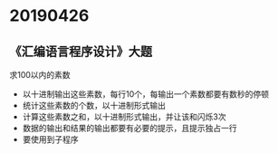 # 20190426
## 《汇编语言程序设计》大题
求100以内的素数  
- 以十进制输出这些素数，每行10个，每输出一个素数都要有数秒的停顿
- 统计这些素数的个数，以十进制形式输出
- 计算这些素数之和，以十进制形式输出，并让该和闪烁3次
- 数据的输出和结果的输出都要有必要的提示，且提示独占一行
- 要使用到子程序